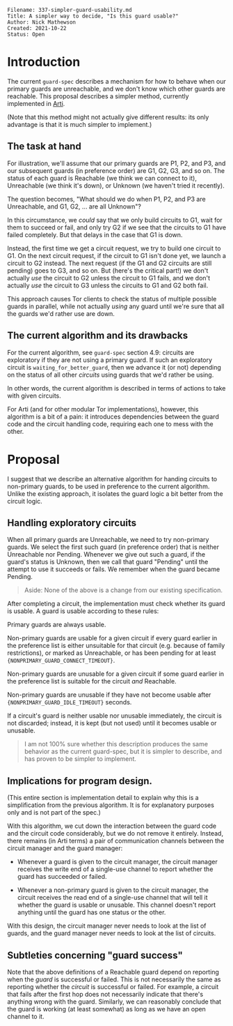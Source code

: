 ```
Filename: 337-simpler-guard-usability.md
Title: A simpler way to decide, "Is this guard usable?"
Author: Nick Mathewson
Created: 2021-10-22
Status: Open
```

# Introduction

The current `guard-spec` describes a mechanism for how to behave when
our primary guards are unreachable, and we don't know which other guards
are reachable.  This proposal describes a simpler method, currently
implemented in [Arti](https://gitlab.torproject.org/tpo/core/arti/).

(Note that this method might not actually give different results: its
only advantage is that it is much simpler to implement.)

## The task at hand

For illustration, we'll assume that our primary guards are P1, P2, and
P3, and our subsequent guards (in preference order) are G1, G2, G3, and
so on.  The status of each guard is Reachable (we think we can connect
to it), Unreachable (we think it's down), or Unknown (we haven't tried
it recently).

The question becomes, "What should we do when P1, P2, and P3 are
Unreachable, and G1, G2, ... are all Unknown"?

In this circumstance, we _could_ say that we only build circuits to G1,
wait for them to succeed or fail, and only try G2 if we see that the
circuits to G1 have failed completely.  But that delays in the case that
G1 is down.

Instead, the first time we get a circuit request, we try to build one
circuit to G1.  On the next circuit request, if the circuit to G1 isn't
done yet, we launch a circuit to G2 instead.  The next request (if the
G1 and G2 circuits are still pending) goes to G3, and so on.  But
(here's the critical part!) we don't actually _use_ the circuit to G2
unless the circuit to G1 fails, and we don't actually _use_ the circuit
to G3 unless the circuits to G1 and G2 both fail.

This approach causes Tor clients to check the status of multiple
possible guards in parallel, while not actually _using_ any guard until
we're sure that all the guards we'd rather use are down.

## The current algorithm and its drawbacks

For the current algorithm, see `guard-spec` section 4.9: circuits are
exploratory if they are not using a primary guard.  If such an
exploratory circuit is `waiting_for_better_guard`, then we advance it
(or not) depending on the status of all other _circuits_ using guards that
we'd rather be using.

In other words, the current algorithm is described in terms of actions
to take with given circuits.

For Arti (and for other modular Tor implementations), however, this
algorithm is a bit of a pain: it introduces dependencies between the
guard code and the circuit handling code, requiring each one to mess
with the other.

# Proposal

I suggest that we describe an alternative algorithm for handing circuits
to non-primary guards, to be used in preference to the current
algorithm.  Unlike the existing approach, it isolates the guard logic a
bit better from the circuit logic.

## Handling exploratory circuits

When all primary guards are Unreachable, we need to try non-primary
guards.  We select the first such guard (in preference order) that is
neither Unreachable nor Pending.  Whenever we give out such a guard, if
the guard's status is Unknown, then we call that guard "Pending" until
the attempt to use it succeeds or fails.  We remember when the guard
became Pending.

> Aside: None of the above is a change from our existing specification.

After completing a circuit, the implementation must check whether
its guard is usable.  A guard is usable according to these rules:

Primary guards are always usable.

Non-primary guards are usable for a given circuit if every guard earlier
in the preference list is either unsuitable for that circuit
(e.g. because of family restrictions), or marked as Unreachable, or has
been pending for at least `{NONPRIMARY_GUARD_CONNECT_TIMEOUT}`.

Non-primary guards are unusable for a given circuit if some guard earlier
in the preference list is suitable for the circuit _and_ Reachable.

Non-primary guards are unusable if they have not become usable after
`{NONPRIMARY_GUARD_IDLE_TIMEOUT}` seconds.

If a circuit's guard is neither usable nor unusable immediately, the
circuit is not discarded; instead, it is kept (but not used) until it
becomes usable or unusable.

> I am not 100% sure whether this description produces the same behavior
> as the current guard-spec, but it is simpler to describe, and has
> proven to be simpler to implement.

## Implications for program design.

(This entire section is implementation detail to explain why this is a
simplification from the previous algorithm. It is for explanatory
purposes only and is not part of the spec.)

With this algorithm, we cut down the interaction between the guard code
and the circuit code considerably, but we do not remove it entirely.
Instead, there remains (in Arti terms) a pair of communication channels
between the circuit manager and the guard manager:

 * Whenever a guard is given to the circuit manager, the circuit manager
   receives the write end of a single-use channel to
   report whether the guard has succeeded or failed.

 * Whenever a non-primary guard is given to the circuit manager, the
   circuit receives the read end of a single-use channel that will tell
   it whether the guard is usable or unusable.  This channel doesn't
   report anything until the guard has one status or the other.

With this design, the circuit manager never needs to look at the list of
guards, and the guard manager never needs to look at the list of
circuits.

## Subtleties concerning "guard success"

Note that the above definitions of a Reachable guard depend on reporting
when the _guard_ is successful or failed. This is not necessarily the
same as reporting whether the _circuit_ is successful or failed.  For
example, a circuit that fails after the first hop does not necessarily
indicate that there's anything wrong with the guard.  Similarly, we can
reasonably conclude that the guard is working (at least somewhat) as
long as we have an open channel to it.

